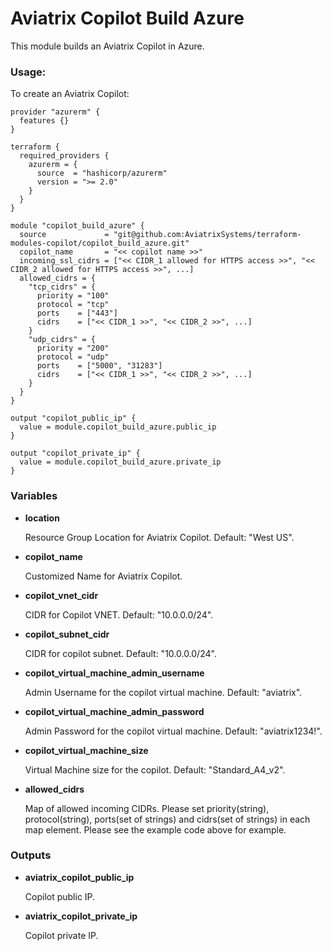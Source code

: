 # Aviatrix Copilot Build Azure

This module builds an Aviatrix Copilot in Azure.

### Usage:

To create an Aviatrix Copilot:

```
provider "azurerm" {
  features {}
}

terraform {
  required_providers {
    azurerm = {
      source  = "hashicorp/azurerm"
      version = ">= 2.0"
    }
  }
}

module "copilot_build_azure" {
  source             = "git@github.com:AviatrixSystems/terraform-modules-copilot/copilot_build_azure.git"
  copilot_name       = "<< copilot name >>"
  incoming_ssl_cidrs = ["<< CIDR_1 allowed for HTTPS access >>", "<< CIDR_2 allowed for HTTPS access >>", ...]
  allowed_cidrs = {
    "tcp_cidrs" = {
      priority = "100"
      protocol = "tcp"
      ports    = ["443"]
      cidrs    = ["<< CIDR_1 >>", "<< CIDR_2 >>", ...]
    }
    "udp_cidrs" = {
      priority = "200"
      protocol = "udp"
      ports    = ["5000", "31283"]
      cidrs    = ["<< CIDR_1 >>", "<< CIDR_2 >>", ...]
    }
  }
}

output "copilot_public_ip" {
  value = module.copilot_build_azure.public_ip
}

output "copilot_private_ip" {
  value = module.copilot_build_azure.private_ip
}
```

### Variables

- **location**
  
  Resource Group Location for Aviatrix Copilot. Default: "West US".

- **copilot_name**
  
  Customized Name for Aviatrix Copilot.

- **copilot_vnet_cidr**
  
  CIDR for Copilot VNET. Default: "10.0.0.0/24".

- **copilot_subnet_cidr**
  
  CIDR for copilot subnet. Default: "10.0.0.0/24".

- **copilot_virtual_machine_admin_username**

  Admin Username for the copilot virtual machine. Default: "aviatrix".

- **copilot_virtual_machine_admin_password**

  Admin Password for the copilot virtual machine. Default: "aviatrix1234!".

- **copilot_virtual_machine_size**

  Virtual Machine size for the copilot. Default: "Standard_A4_v2".

- **allowed_cidrs**

  Map of allowed incoming CIDRs. Please set priority(string), protocol(string), ports(set of strings) and cidrs(set of strings) in each map element. Please see the example code above for example.

### Outputs

- **aviatrix_copilot_public_ip**

  Copilot public IP.

- **aviatrix_copilot_private_ip**

  Copilot private IP.
